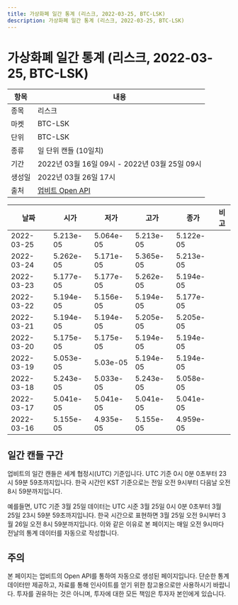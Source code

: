```yaml
---
title: 가상화폐 일간 통계 (리스크, 2022-03-25, BTC-LSK)
description: 가상화폐 일간 통계 (리스크, 2022-03-25, BTC-LSK)
---
```


가상화폐 일간 통계 (리스크, 2022-03-25, BTC-LSK)
===

|항목|내용|
|--|--|
|종목|리스크|
|마켓|BTC-LSK|
|단위|BTC-LSK|
|종류|일 단위 캔들 (10일치)|
|기간|2022년 03월 16일 09시 - 2022년 03월 25일 09시|
|생성일|2022년 03월 26일 17시|
|출처|[업비트 Open API](https://docs.upbit.com)|


|날짜|시가|저가|고가|종가|비고|
|--|--|--|--|--|--|
|2022-03-25|5.213e-05|5.064e-05|5.213e-05|5.122e-05|    |
|2022-03-24|5.262e-05|5.171e-05|5.365e-05|5.213e-05|    |
|2022-03-23|5.177e-05|5.177e-05|5.262e-05|5.194e-05|    |
|2022-03-22|5.194e-05|5.156e-05|5.194e-05|5.177e-05|    |
|2022-03-21|5.194e-05|5.194e-05|5.205e-05|5.205e-05|    |
|2022-03-20|5.175e-05|5.175e-05|5.194e-05|5.194e-05|    |
|2022-03-19|5.053e-05|5.03e-05|5.194e-05|5.194e-05|    |
|2022-03-18|5.243e-05|5.033e-05|5.243e-05|5.058e-05|    |
|2022-03-17|5.041e-05|5.041e-05|5.041e-05|5.041e-05|    |
|2022-03-16|5.155e-05|4.935e-05|5.155e-05|4.959e-05|    |


일간 캔들 구간
---
업비트의 일간 캔들은 세계 협정시(UTC) 기준입니다. 
UTC 기준 0시 0분 0초부터 23시 59분 59초까지입니다. 
한국 시간인 KST 기준으로는 전일 오전 9시부터 다음날 오전 8시 59분까지입니다. 


예를들면, UTC 기준 3월 25일 데이터는 UTC 시준 3월 25일 0시 0분 0초부터 3월 25일 23시 59분 59초까지입니다. 
한국 시간으로 표현하면 3월 25일 오전 9시부터 3월 26일 오전 8시 59분까지입니다. 
이와 같은 이유로 본 페이지는 매일 오전 9시마다 전날의 통계 데이터를 자동으로 작성합니다. 


주의
---


본 페이지는 업비트의 Open API를 통하여 자동으로 생성된 페이지입니다. 
단순한 통계 데이터만 제공하고, 자료를 통해 인사이트를 얻기 위한 참고용으로만 사용하시기 바랍니다. 
투자를 권유하는 것은 아니며, 투자에 대한 모든 책임은 투자자 본인에게 있습니다. 
